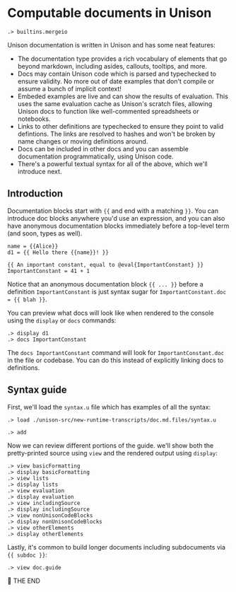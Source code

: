 # Computable documents in Unison

```ucm:hide
.> builtins.mergeio
```

Unison documentation is written in Unison and has some neat features:

* The documentation type provides a rich vocabulary of elements that go beyond markdown, including asides, callouts, tooltips, and more.
* Docs may contain Unison code which is parsed and typechecked to ensure validity. No more out of date examples that don't compile or assume a bunch of implicit context!
* Embeded examples are live and can show the results of evaluation. This uses the same evaluation cache as Unison's scratch files, allowing Unison docs to function like well-commented spreadsheets or notebooks.
* Links to other definitions are typechecked to ensure they point to valid defintions. The links are resolved to hashes and won't be broken by name changes or moving definitions around.
* Docs can be included in other docs and you can assemble documentation programmatically, using Unison code.
* There's a powerful textual syntax for all of the above, which we'll introduce next.

## Introduction

Documentation blocks start with `{{` and end with a matching `}}`. You can introduce doc blocks anywhere you'd use an expression, and you can also have anonymous documentation blocks immediately before a top-level term (and soon, types as well).

```unison
name = {{Alice}}
d1 = {{ Hello there {{name}}! }}

{{ An important constant, equal to @eval{ImportantConstant} }}
ImportantConstant = 41 + 1
```

Notice that an anonymous documentation block `{{ ... }}` before a definition `ImportantConstant` is just syntax sugar for `ImportantConstant.doc = {{ blah }}`.

You can preview what docs will look like when rendered to the console using the `display` or `docs` commands:

```ucm
.> display d1
.> docs ImportantConstant
```

The `docs ImportantConstant` command will look for `ImportantConstant.doc` in the file or codebase. You can do this instead of explicitly linking docs to definitions.

## Syntax guide

First, we'll load the `syntax.u` file which has examples of all the syntax:

```ucm
.> load ./unison-src/new-runtime-transcripts/doc.md.files/syntax.u
```

```ucm:hide
.> add
```

Now we can review different portions of the guide.
we'll show both the pretty-printed source using `view`
and the rendered output using `display`:

```ucm
.> view basicFormatting
.> display basicFormatting
.> view lists
.> display lists
.> view evaluation
.> display evaluation
.> view includingSource
.> display includingSource
.> view nonUnisonCodeBlocks
.> display nonUnisonCodeBlocks
.> view otherElements
.> display otherElements
```

Lastly, it's common to build longer documents including subdocuments via `{{ subdoc }}`:

```ucm
.> view doc.guide
```

🌻 THE END
